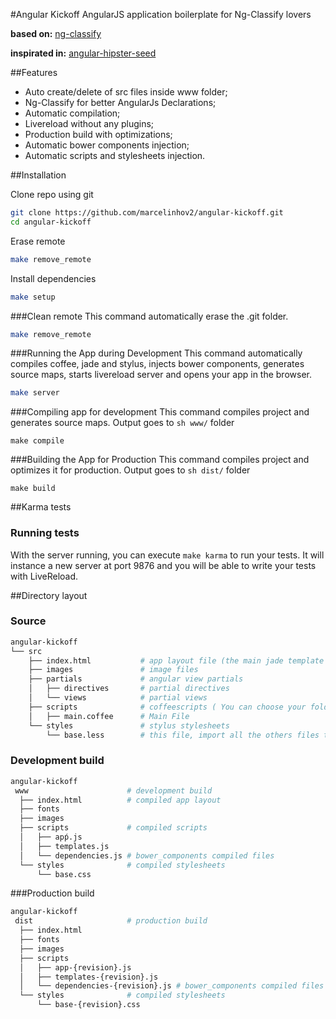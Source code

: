 #Angular Kickoff
AngularJS application boilerplate for Ng-Classify lovers

__based on:__ [ng-classify](https://github.com/CaryLandholt/ng-classify)

__inspirated in:__ [angular-hipster-seed](https://github.com/t3chnoboy/angular-hipster-seed)


##Features
* Auto create/delete of src files inside www folder;
* Ng-Classify for better AngularJs Declarations;
* Automatic compilation;
* Livereload without any plugins;
* Production build with optimizations;
* Automatic bower components injection;
* Automatic scripts and stylesheets injection.

##Installation

Clone repo using git
```sh
git clone https://github.com/marcelinhov2/angular-kickoff.git
cd angular-kickoff
```
Erase remote
```sh
make remove_remote
```
Install dependencies
```sh
make setup
```

###Clean remote
This command automatically erase the .git folder.
```sh
make remove_remote
```

###Running the App during Development
This command automatically compiles coffee, jade and stylus, injects bower components, generates source maps, starts livereload server and opens your app in the browser.
```sh
make server
```

###Compiling app for development
This command compiles project and generates source maps. Output goes to ```sh www/``` folder
```
make compile
```

###Building the App for Production
This command compiles project and optimizes it for production. Output goes to ```sh dist/``` folder
```
make build
```
##Karma tests

### Running tests
With the server running, you can execute ```make karma``` to run your tests. It will instance a new server at port 9876 and you will be able to write your tests with LiveReload.

##Directory layout

### Source

```sh
angular-kickoff
└── src
    ├── index.html           # app layout file (the main jade template file of the app)
    ├── images               # image files
    ├── partials             # angular view partials
    │   ├── directives       # partial directives
    │   └── views            # partial views
    ├── scripts              # coffeescripts ( You can choose your folder structure)
    │   ├── main.coffee      # Main File
    └── styles               # stylus stylesheets
        └── base.less        # this file, import all the others files that you create
```

### Development build

```sh
angular-kickoff
 www                      # development build
  ├── index.html          # compiled app layout
  ├── fonts
  ├── images
  ├── scripts             # compiled scripts
  │   ├── apṕ.js
  │   ├── templates.js
  │   └── dependencies.js # bower_components compiled files
  └── styles              # compiled stylesheets
      └── base.css
```

###Production build

```sh
angular-kickoff
 dist                     # production build
  ├── index.html          
  ├── fonts
  ├── images
  ├── scripts             
  │   ├── app-{revision}.js
  │   ├── templates-{revision}.js
  │   └── dependencies-{revision}.js # bower_components compiled files
  └── styles              # compiled stylesheets
      └── base-{revision}.css
```